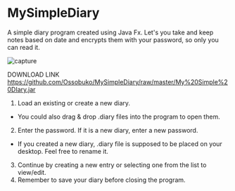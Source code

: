 # MySimpleDiary
A simple diary program created using Java Fx. Let's you take and keep notes based on date and encrypts them with your password, so only you can read it.

![capture](https://cloud.githubusercontent.com/assets/10364371/21837049/1585b680-d7d2-11e6-84f3-1b6219f028b7.PNG)

DOWNLOAD LINK
https://github.com/Ossobuko/MySimpleDiary/raw/master/My%20Simple%20DIary.jar

1. Load an existing or create a new diary.
- You could also drag & drop .diary files into the program to open them.
2. Enter the password. If it is a new diary, enter a new password.
- If you created a new diary, .diary file is supposed to be placed on your desktop. Feel free to rename it.
3. Continue by creating a new entry or selecting one from the list to view/edit.
4. Remember to save your diary before closing the program.

